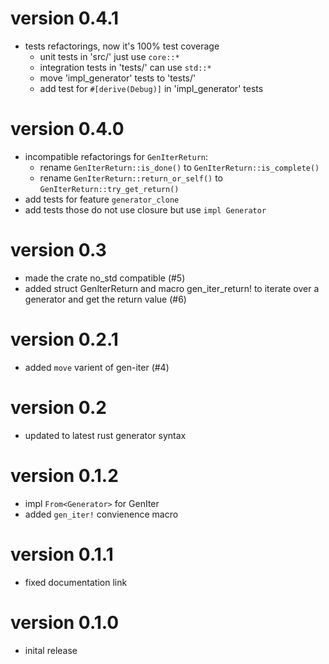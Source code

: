 # version 0.4.1
* tests refactorings, now it's 100% test coverage
  - unit tests in 'src/' just use `core::*`
  - integration tests in 'tests/' can use `std::*`
  - move 'impl_generator' tests to 'tests/'
  - add test for `#[derive(Debug)]` in 'impl_generator' tests

# version 0.4.0
* incompatible refactorings for `GenIterReturn`:
  - rename `GenIterReturn::is_done()` to `GenIterReturn::is_complete()`
  - rename `GenIterReturn::return_or_self()` to `GenIterReturn::try_get_return()`
* add tests for feature `generator_clone`
* add tests those do not use closure but use `impl Generator`

# version 0.3
* made the crate no_std compatible (#5)
* added struct GenIterReturn and macro gen_iter_return! to iterate over a generator and get the return value (#6)

# version 0.2.1
* added `move` varient of gen-iter (#4)

# version 0.2
* updated to latest rust generator syntax

# version 0.1.2
* impl `From<Generator>` for GenIter
* added `gen_iter!` convienence macro

# version 0.1.1
* fixed documentation link

# version 0.1.0
* inital release
